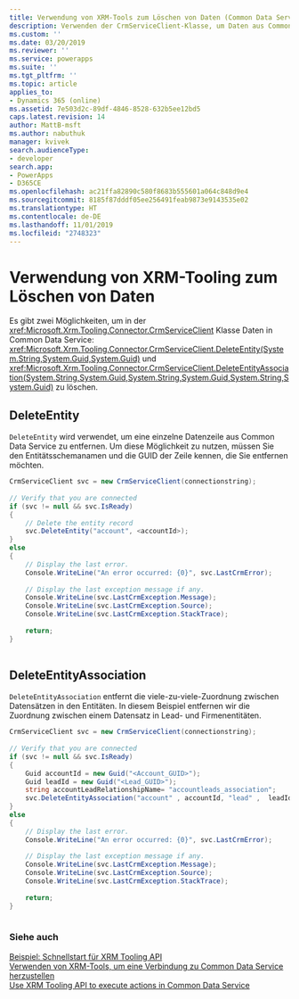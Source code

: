 ```yaml
---
title: Verwendung von XRM-Tools zum Löschen von Daten (Common Data Service) | Microsoft-Dokumentation
description: Verwenden der CrmServiceClient-Klasse, um Daten aus Common Data Service zu löschen
ms.custom: ''
ms.date: 03/20/2019
ms.reviewer: ''
ms.service: powerapps
ms.suite: ''
ms.tgt_pltfrm: ''
ms.topic: article
applies_to:
- Dynamics 365 (online)
ms.assetid: 7e503d2c-89df-4846-8528-632b5ee12bd5
caps.latest.revision: 14
author: MattB-msft
ms.author: nabuthuk
manager: kvivek
search.audienceType:
- developer
search.app:
- PowerApps
- D365CE
ms.openlocfilehash: ac21ffa82890c580f8683b555601a064c848d9e4
ms.sourcegitcommit: 8185f87dddf05ee256491feab9873e9143535e02
ms.translationtype: HT
ms.contentlocale: de-DE
ms.lasthandoff: 11/01/2019
ms.locfileid: "2748323"
---
```

# <a name="use-xrm-tooling-to-delete-data"></a>Verwendung von XRM-Tooling zum Löschen von Daten

Es gibt zwei Möglichkeiten, um in der <xref:Microsoft.Xrm.Tooling.Connector.CrmServiceClient> Klasse Daten in Common Data Service: <xref:Microsoft.Xrm.Tooling.Connector.CrmServiceClient.DeleteEntity(System.String,System.Guid,System.Guid)> und <xref:Microsoft.Xrm.Tooling.Connector.CrmServiceClient.DeleteEntityAssociation(System.String,System.Guid,System.String,System.Guid,System.String,System.Guid)> zu löschen.  
  
## <a name="deleteentity"></a>DeleteEntity  

`DeleteEntity` wird verwendet, um eine einzelne Datenzeile aus Common Data Service zu entfernen. Um diese Möglichkeit zu nutzen, müssen Sie den Entitätsschemanamen und die GUID der Zeile kennen, die Sie entfernen möchten.  
  
```csharp  
CrmServiceClient svc = new CrmServiceClient(connectionstring);  
  
// Verify that you are connected  
if (svc != null && svc.IsReady)  
{  
    // Delete the entity record  
    svc.DeleteEntity("account", <accountId>);  
}  
else  
{  
    // Display the last error.  
    Console.WriteLine("An error occurred: {0}", svc.LastCrmError);  
  
    // Display the last exception message if any.  
    Console.WriteLine(svc.LastCrmException.Message);  
    Console.WriteLine(svc.LastCrmException.Source);  
    Console.WriteLine(svc.LastCrmException.StackTrace);  
  
    return;  
}  
  
```  
  
## <a name="deleteentityassociation"></a>DeleteEntityAssociation  

`DeleteEntityAssociation` entfernt die viele-zu-viele-Zuordnung zwischen Datensätzen in den Entitäten. In diesem Beispiel entfernen wir die Zuordnung zwischen einem Datensatz in Lead- und Firmenentitäten.  
  
```csharp  
CrmServiceClient svc = new CrmServiceClient(connectionstring);  
  
// Verify that you are connected  
if (svc != null && svc.IsReady)  
{  
    Guid accountId = new Guid("<Account_GUID>");  
    Guid leadId = new Guid("<Lead_GUID>");  
    string accountLeadRelationshipName= "accountleads_association";   
    svc.DeleteEntityAssociation("account" , accountId, "lead" ,  leadId, accountLeadRelationshipName)  
}  
else  
{  
    // Display the last error.  
    Console.WriteLine("An error occurred: {0}", svc.LastCrmError);  
  
    // Display the last exception message if any.  
    Console.WriteLine(svc.LastCrmException.Message);  
    Console.WriteLine(svc.LastCrmException.Source);  
    Console.WriteLine(svc.LastCrmException.StackTrace);  
  
    return;  
}  
  
```  
  
### <a name="see-also"></a>Siehe auch  

[Beispiel: Schnellstart für XRM Tooling API](sample-quick-start-xrm-tooling-api.md)<br />
[Verwenden von XRM-Tools, um eine Verbindung zu Common Data Service herzustellen](use-crmserviceclient-constructors-connect.md)<br />
[Use XRM Tooling API to execute actions in Common Data Service](use-xrm-tooling-execute-actions.md)
